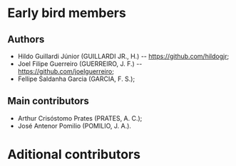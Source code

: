 # Early bird members

## Authors
- Hildo Guillardi Júnior (GUILLARDI JR., H.) -- https://github.com/hildogjr;
- Joel Filipe Guerreiro (GUERREIRO, J. F.) -- https://github.com/joelguerreiro;
- Fellipe Saldanha Garcia (GARCIA, F. S.);

## Main contributors
- Arthur Crisóstomo Prates (PRATES, A. C.);
- José Antenor Pomilio (POMILIO, J. A.).

# Aditional contributors
